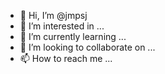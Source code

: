 - 👋 Hi, I’m @jmpsj
- 👀 I’m interested in ...
- 🌱 I’m currently learning ...
- 💞️ I’m looking to collaborate on ...
- 📫 How to reach me ...

<!---
jmpsj/jmpsj is a ✨ special ✨ repository because its `README.md` (this file) appears on your GitHub profile.
You can click the Preview link to take a look at your changes.
--->
